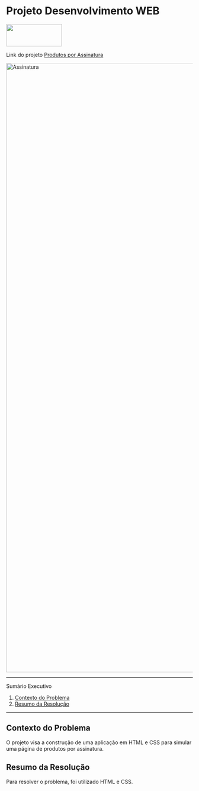 
# Projeto Desenvolvimento WEB

<div>
<img src="https://github.com/leonardod7/Robotron_JavaScript_Project/assets/107505958/11d62e7a-d984-461d-94fe-bb35d69fc14e" width='150px' height='60px'
</div>


<div>
  <p> Link do projeto
    <a href="https://leonardod7.github.io/ProdutosAssinatura_Web_Project/"> Produtos por Assinatura </a>
   </p>
</div>


<div>
  <img width="1645" alt="Assinatura" src="https://github.com/leonardod7/ProdutosAssinatura_Web_Project/assets/107505958/67034158-5ac6-4211-b3fc-74a71d5f3681">
</div>


*******
Sumário Executivo
 1. [Contexto do Problema](#contextodoproblema)
 2. [Resumo da Resolução](#resumo)



*******


<div id='contextoproblema'/>

## Contexto do Problema

O projeto visa a construção de uma aplicação em HTML e CSS para simular uma página de produtos por assinatura.


<div id='resumo'/>

## Resumo da Resolução

Para resolver o problema, foi utilizado HTML e CSS.
